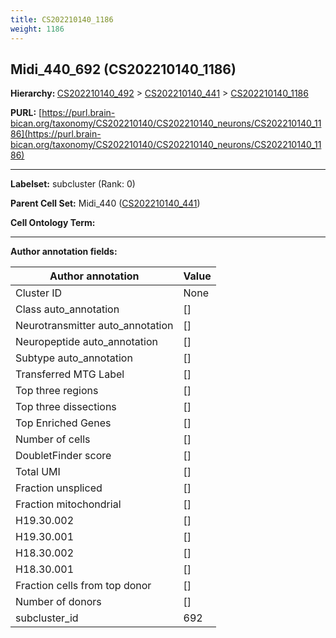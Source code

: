 ```yaml
---
title: CS202210140_1186
weight: 1186
---
```

## Midi_440_692 (CS202210140_1186)
<b>Hierarchy: </b>
[CS202210140_492](../CS202210140_492) >
[CS202210140_441](../CS202210140_441) >
[CS202210140_1186](../CS202210140_1186)

**PURL:** [https://purl.brain-bican.org/taxonomy/CS202210140/CS202210140_neurons/CS202210140_1186](https://purl.brain-bican.org/taxonomy/CS202210140/CS202210140_neurons/CS202210140_1186)

---


**Labelset:** subcluster (Rank: 0)

**Parent Cell Set:** Midi_440 ([CS202210140_441](../CS202210140_441))



**Cell Ontology Term:** 

[MARKER GENES.]: #


---

[TRANSFERRED ANNOTATIONS.]: #


[AUTHOR ANNOTATION FIELDS.]: #


**Author annotation fields:**

| Author annotation | Value |
|-------------------|-------|
|Cluster ID|None|
|Class auto_annotation|[]|
|Neurotransmitter auto_annotation|[]|
|Neuropeptide auto_annotation|[]|
|Subtype auto_annotation|[]|
|Transferred MTG Label|[]|
|Top three regions|[]|
|Top three dissections|[]|
|Top Enriched Genes|[]|
|Number of cells|[]|
|DoubletFinder score|[]|
|Total UMI|[]|
|Fraction unspliced|[]|
|Fraction mitochondrial|[]|
|H19.30.002|[]|
|H19.30.001|[]|
|H18.30.002|[]|
|H18.30.001|[]|
|Fraction cells from top donor|[]|
|Number of donors|[]|
|subcluster_id|692|
